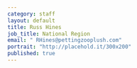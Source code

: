 ```yaml
---
category: staff
layout: default
title: Russ Hines
job_title: National Region
email: " RHines@pettingzooplush.com"
portrait: "http://placehold.it/300x200"
published: true
---
```


